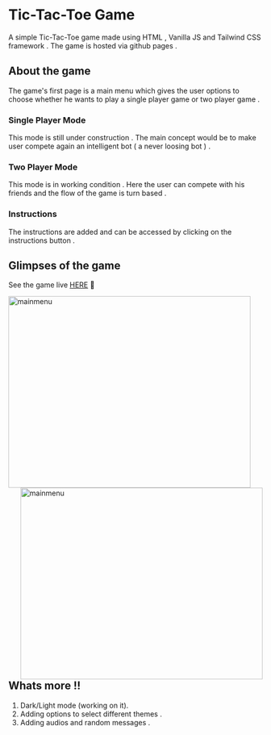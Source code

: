 # Tic-Tac-Toe Game

A simple Tic-Tac-Toe game made using HTML , Vanilla JS and Tailwind CSS framework . The game is hosted via github pages .


## About the game

The game's first page is a main menu which gives the user options to choose whether he wants to play a single player game or two player game .
### Single Player Mode

This mode is still under construction . The main concept would be to make user compete again an intelligent bot ( a never loosing bot ) .

### Two Player Mode

This mode is in working condition . Here the user can compete with his friends and the flow of the game is turn based .


### Instructions
The instructions are added and can be accessed by clicking on the instructions button .

## Glimpses of the game

See the game live [HERE](https://aayushsrivastava9760.github.io/TicTacToebyAayush.github.io/) :love_you_gesture:


<img align="left" src="https://user-images.githubusercontent.com/81965095/136322586-7817a277-e405-45ec-b42a-0d1630395fcd.jpeg" alt="mainmenu" width="480" height="380" />

<img align="right" src="https://user-images.githubusercontent.com/81965095/136322673-26e9c560-3777-4475-b3b9-8eaa7eb339f9.jpeg" alt="mainmenu" width="480" height="380" />

<!-- ![mainmenu](https://user-images.githubusercontent.com/81965095/136322586-7817a277-e405-45ec-b42a-0d1630395fcd.jpeg)
![names](https://user-images.githubusercontent.com/81965095/136322645-2d8dd4bb-e79c-465e-b383-363cacd70518.jpeg)
![gm](https://user-images.githubusercontent.com/81965095/136322673-26e9c560-3777-4475-b3b9-8eaa7eb339f9.jpeg)
![WhatsApp Image 2021-10-07 at 10 24 11](https://user-images.githubusercontent.com/81965095/136322700-8388ceb0-df3b-4e2f-84e2-58386d6d98a1.jpeg) -->



## Whats more !!

1. Dark/Light mode (working on it). 
2. Adding options to select different themes .
3. Adding audios and random messages .
